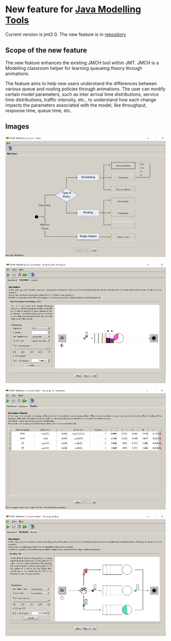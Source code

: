 # New feature for [Java Modelling Tools](https://jmt.sourceforge.net/)

Current version is jmt2.0. The new feature is in [repository](https://github.com/loretor/JMT/tree/main/jmt2.0/src/main/java/jmt/jteach)

## Scope of the new feature
The new feature enhances the existing JMCH tool within JMT. JMCH is a Modelling classroom helper for learning queueing theory through animations.

The feature aims to help new users understand the differences between various queue and routing policies through animations. 
The user can modify certain model parameters, such as inter arrival time distributions, service time distributions, traffic intensity, etc., to understand how each change impacts the parameters associated with the model, like throughput, response time, queue time, etc.

## Images
<p align="center">
  <img src="https://github.com/loretor/JMT/blob/main/Images/Home.jpg" />
</p>

<p align="center">
  <img src="https://github.com/loretor/JMT/blob/main/Images/FCFSpng.png" />
</p>

<p align="center">
  <img src="https://github.com/loretor/JMT/blob/main/Images/Results.png" />
</p>

<p align="center">
  <img src="https://github.com/loretor/JMT/blob/main/Images/RR.png" />
</p>
